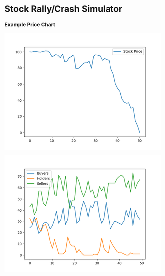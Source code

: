 # Stock Rally/Crash Simulator

### Example Price Chart
![price chart](/price_chart.png "Sentiment: Very Bearish")

![investor chart](/investor_chart.png "Sentiment: Very Bearish")
